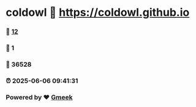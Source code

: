 # coldowl :link: https://coldowl.github.io 
### :page_facing_up: [12](https://coldowl.github.io/tag.html) 
### :speech_balloon: 1 
### :hibiscus: 36528 
### :alarm_clock: 2025-06-06 09:41:31 
### Powered by :heart: [Gmeek](https://github.com/Meekdai/Gmeek)

